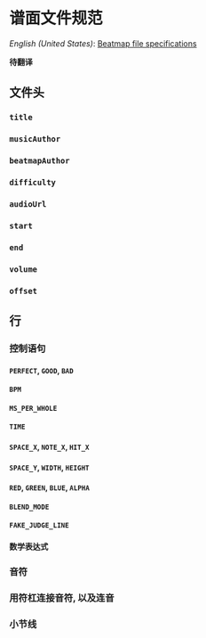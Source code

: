 # 谱面文件规范

*English (United States)*: [Beatmap file specifications](beatmap-spec)

**待翻译**

## 文件头

### `title`

### `musicAuthor`

### `beatmapAuthor`

### `difficulty`

### `audioUrl`

### `start`

### `end`

### `volume`

### `offset`

## 行

### 控制语句

#### `PERFECT`, `GOOD`, `BAD`

#### `BPM`

#### `MS_PER_WHOLE`

#### `TIME`

#### `SPACE_X`, `NOTE_X`, `HIT_X`

#### `SPACE_Y`, `WIDTH`, `HEIGHT`

#### `RED`, `GREEN`, `BLUE`, `ALPHA`

#### `BLEND_MODE`

#### `FAKE_JUDGE_LINE`

#### 数学表达式

<!-- 翻译者请注意: 翻译此处的表格时对照该文件: https://github.com/UlyssesZh/dododo/blob/master/js/Strings.js -->

### 音符

### 用符杠连接音符, 以及连音

### 小节线
